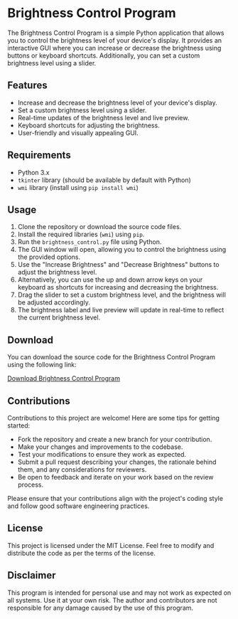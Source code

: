 # Brightness Control Program

The Brightness Control Program is a simple Python application that allows you to control the brightness level of your device's display. It provides an interactive GUI where you can increase or decrease the brightness using buttons or keyboard shortcuts. Additionally, you can set a custom brightness level using a slider.

## Features

- Increase and decrease the brightness level of your device's display.
- Set a custom brightness level using a slider.
- Real-time updates of the brightness level and live preview.
- Keyboard shortcuts for adjusting the brightness.
- User-friendly and visually appealing GUI.

## Requirements

- Python 3.x
- `tkinter` library (should be available by default with Python)
- `wmi` library (install using `pip install wmi`)

## Usage

1. Clone the repository or download the source code files.
2. Install the required libraries (`wmi`) using `pip`.
3. Run the `brightness_control.py` file using Python.
4. The GUI window will open, allowing you to control the brightness using the provided options.
5. Use the "Increase Brightness" and "Decrease Brightness" buttons to adjust the brightness level.
6. Alternatively, you can use the up and down arrow keys on your keyboard as shortcuts for increasing and decreasing the brightness.
7. Drag the slider to set a custom brightness level, and the brightness will be adjusted accordingly.
8. The brightness label and live preview will update in real-time to reflect the current brightness level.

## Download

You can download the source code for the Brightness Control Program using the following link:

[Download Brightness Control Program](https://raw.githubusercontent.com/alamin2731/Brightness-Control/main/dist/Brightness-controll.exe)

## Contributions

Contributions to this project are welcome! Here are some tips for getting started:

- Fork the repository and create a new branch for your contribution.
- Make your changes and improvements to the codebase.
- Test your modifications to ensure they work as expected.
- Submit a pull request describing your changes, the rationale behind them, and any considerations for reviewers.
- Be open to feedback and iterate on your work based on the review process.

Please ensure that your contributions align with the project's coding style and follow good software engineering practices.

## License

This project is licensed under the MIT License. Feel free to modify and distribute the code as per the terms of the license.

## Disclaimer

This program is intended for personal use and may not work as expected on all systems. Use it at your own risk. The author and contributors are not responsible for any damage caused by the use of this program.
